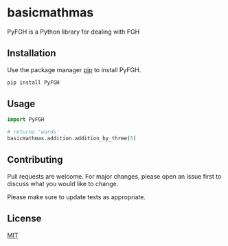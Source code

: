 # basicmathmas
PyFGH is a Python library for dealing with FGH

## Installation
Use the package manager [pip](https://pip.pypa.io/en/stable/) to install PyFGH.

```bash
pip install PyFGH
```

## Usage

```python
import PyFGH

# returns 'words'
basicmathmas.addition.addition_by_three(5)
```

## Contributing

Pull requests are welcome. For major changes, please open an issue first
to discuss what you would like to change.

Please make sure to update tests as appropriate.

## License

[MIT](https://choosealicense.com/licenses/mit/)

